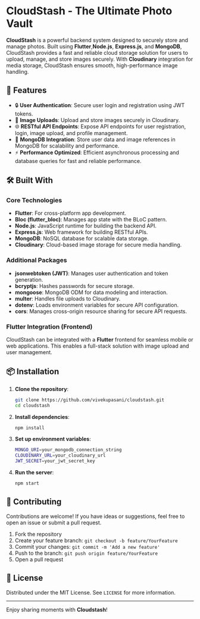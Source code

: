 # **CloudStash - The Ultimate Photo Vault**

**CloudStash** is a powerful backend system designed to securely store and manage photos. Built using **Flutter**,**Node.js**, **Express.js**, and **MongoDB**, CloudStash provides a fast and reliable cloud storage solution for users to upload, manage, and store images securely. With **Cloudinary** integration for media storage, CloudStash ensures smooth, high-performance image handling.

## 📱 **Features**

- 🔒 **User Authentication**: Secure user login and registration using JWT tokens.
- 📸 **Image Uploads**: Upload and store images securely in Cloudinary.
- 🌐 **RESTful API Endpoints**: Expose API endpoints for user registration, login, image upload, and profile management.
- 💾 **MongoDB Integration**: Store user data and image references in MongoDB for scalability and performance.
- ⚡ **Performance Optimized**: Efficient asynchronous processing and database queries for fast and reliable performance.

## 🛠️ **Built With**

### **Core Technologies**
- **Flutter**: For cross-platform app development.
- **Bloc (flutter_bloc)**: Manages app state with the BLoC pattern.
- **Node.js**: JavaScript runtime for building the backend API.
- **Express.js**: Web framework for building RESTful APIs.
- **MongoDB**: NoSQL database for scalable data storage.
- **Cloudinary**: Cloud-based image storage for secure media handling.

### **Additional Packages**
- **jsonwebtoken (JWT)**: Manages user authentication and token generation.
- **bcryptjs**: Hashes passwords for secure storage.
- **mongoose**: MongoDB ODM for data modeling and interaction.
- **multer**: Handles file uploads to Cloudinary.
- **dotenv**: Loads environment variables for secure API configuration.
- **cors**: Manages cross-origin resource sharing for secure API requests.

### **Flutter Integration (Frontend)**
CloudStash can be integrated with a **Flutter** frontend for seamless mobile or web applications. This enables a full-stack solution with image upload and user management.

## 📦 **Installation**

1. **Clone the repository**:
   ```bash
   git clone https://github.com/vivekupasani/cloudstash.git
   cd cloudstash
2. **Install dependencies**:
   ```bash
   npm install
3. **Set up environment variables**:
   ```bash
   MONGO_URI=your_mongodb_connection_string
   CLOUDINARY_URL=your_cloudinary_url
   JWT_SECRET=your_jwt_secret_key
4. **Run the server**:
   ```bash
   npm start

## 🤝 Contributing

Contributions are welcome! If you have ideas or suggestions, feel free to open an issue or submit a pull request.

1. Fork the repository
2. Create your feature branch: `git checkout -b feature/YourFeature`
3. Commit your changes: `git commit -m 'Add a new feature'`
4. Push to the branch: `git push origin feature/YourFeature`
5. Open a pull request

## 🔐 License

Distributed under the MIT License. See `LICENSE` for more information.

---

Enjoy sharing moments with **Cloudstash**!

